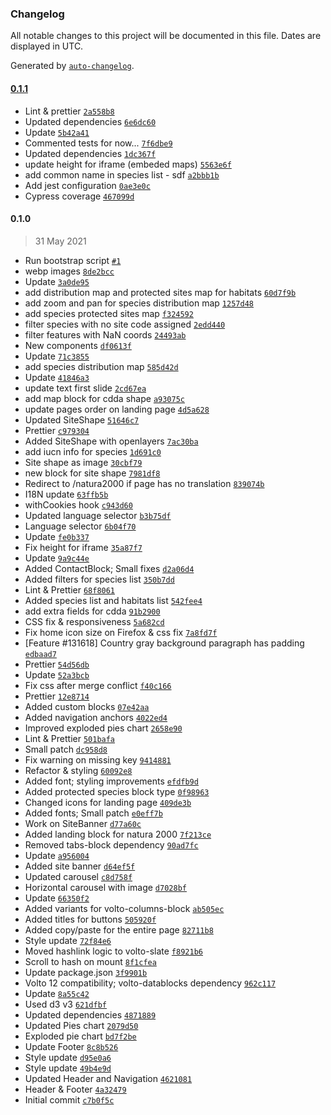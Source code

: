 ### Changelog

All notable changes to this project will be documented in this file. Dates are displayed in UTC.

Generated by [`auto-changelog`](https://github.com/CookPete/auto-changelog).

#### [0.1.1](https://github.com/eea/volto-n2k/compare/0.1.0...0.1.1)

- Lint & prettier [`2a558b8`](https://github.com/eea/volto-n2k/commit/2a558b85c586420853e8ff0d7549e6184136fb16)
- Updated dependencies [`6e6dc60`](https://github.com/eea/volto-n2k/commit/6e6dc60a288e56a66321760472c258725dcea476)
- Update [`5b42a41`](https://github.com/eea/volto-n2k/commit/5b42a41efcf5496885fb701d4c5e2e6511ab8bc9)
- Commented tests for now... [`7f6dbe9`](https://github.com/eea/volto-n2k/commit/7f6dbe9b7d8204d9b0e08bf5194e4c68eb6408e0)
- Updated dependencies [`1dc367f`](https://github.com/eea/volto-n2k/commit/1dc367f8ca01df2c29939b71509764b0f6084ded)
- update height for iframe (embeded maps) [`5563e6f`](https://github.com/eea/volto-n2k/commit/5563e6fd5df4c201909dd7af90cf6d06eab0a97b)
- add common name in species list - sdf [`a2bbb1b`](https://github.com/eea/volto-n2k/commit/a2bbb1b6586c1efb5f7f73e0269f6f96e1250806)
- Add jest configuration [`0ae3e0c`](https://github.com/eea/volto-n2k/commit/0ae3e0cd4926cf2e8cad672a24109dd5428473aa)
- Cypress coverage [`467099d`](https://github.com/eea/volto-n2k/commit/467099d11c4bf9e6882049e0ac356314debc0cd1)

#### 0.1.0

> 31 May 2021

- Run bootstrap script [`#1`](https://github.com/eea/volto-n2k/pull/1)
- webp images [`8de2bcc`](https://github.com/eea/volto-n2k/commit/8de2bccd0359dac8f216ae7a67b751f119132ac4)
- Update [`3a0de95`](https://github.com/eea/volto-n2k/commit/3a0de95d8fe266593045c6619ca08b8d239a2e53)
- add distribution map and protected sites map for habitats [`60d7f9b`](https://github.com/eea/volto-n2k/commit/60d7f9b66703ca11bf97515a718adc14a962817b)
- add zoom and pan for species distribution map [`1257d48`](https://github.com/eea/volto-n2k/commit/1257d48df0287bea8779a0968a51193d373f73d2)
- add species protected sites map [`f324592`](https://github.com/eea/volto-n2k/commit/f324592c0914b41aa4dea03c39c4b39707d193df)
- filter species with no site code assigned [`2edd440`](https://github.com/eea/volto-n2k/commit/2edd440edb1bfe88c29c136fff32ffd07b65f846)
- filter features with NaN coords [`24493ab`](https://github.com/eea/volto-n2k/commit/24493abd4421bcc27b3585a652a9bb0e84913fae)
- New components [`df0613f`](https://github.com/eea/volto-n2k/commit/df0613f891585a7e69018e25463b0482901abf06)
- Update [`71c3855`](https://github.com/eea/volto-n2k/commit/71c3855212bb6a0234e4204e89282336b64c2335)
- add species distribution map [`585d42d`](https://github.com/eea/volto-n2k/commit/585d42d28359bd6dc900a44690084e8c16e6348c)
- Update [`41846a3`](https://github.com/eea/volto-n2k/commit/41846a3bd288cd57992a5512146298fa61739c57)
- update text first slide [`2cd67ea`](https://github.com/eea/volto-n2k/commit/2cd67eaeba43547615235ebcd67b0b113623acfe)
- add map block for cdda shape [`a93075c`](https://github.com/eea/volto-n2k/commit/a93075c966b88487c1f039d8f872777cf37fddd2)
- update pages order on landing page [`4d5a628`](https://github.com/eea/volto-n2k/commit/4d5a6282ce80a97088b3061bd55cb35db0cacdc2)
- Updated SiteShape [`51646c7`](https://github.com/eea/volto-n2k/commit/51646c759c7ac8e8f96dc3bf1505f0a0c43513a5)
- Prettier [`c979304`](https://github.com/eea/volto-n2k/commit/c979304e9d4a09632ef5c7ce63f2cf2469caf861)
- Added SiteShape with openlayers [`7ac30ba`](https://github.com/eea/volto-n2k/commit/7ac30baa4e15c86e0f528eac76d5642e5ce92398)
- add iucn info for species [`1d691c0`](https://github.com/eea/volto-n2k/commit/1d691c0a6a0b3eb45010a8c78eaa689329f172da)
- Site shape as image [`30cbf79`](https://github.com/eea/volto-n2k/commit/30cbf795a2c6b7f04c6d7b1c91a2bfbe93454c21)
- new block for site shape [`7981df8`](https://github.com/eea/volto-n2k/commit/7981df88d3dd4f834ec67999ed08fb8ea9b747d7)
- Redirect to /natura2000 if page has no translation [`839074b`](https://github.com/eea/volto-n2k/commit/839074b560df1b4cbd0a1b867245a193d129a98f)
- I18N update [`63ffb5b`](https://github.com/eea/volto-n2k/commit/63ffb5bc12fd5b1500bb18d0c0930ec18b0fb273)
- withCookies hook [`c943d60`](https://github.com/eea/volto-n2k/commit/c943d603452ac234b6f5ea71c6318ee63bf7b003)
- Updated language selector [`b3b75df`](https://github.com/eea/volto-n2k/commit/b3b75df8f05cda647105d73b054e599bec2635ee)
- Language selector [`6b04f70`](https://github.com/eea/volto-n2k/commit/6b04f70d983a27955a98323a6e2b4af8b4ea0778)
- Update [`fe0b337`](https://github.com/eea/volto-n2k/commit/fe0b33731f958b6df9e65c1b6cb25ea8d139c3db)
- Fix height for iframe [`35a87f7`](https://github.com/eea/volto-n2k/commit/35a87f78a1fcdfba66c440255e08f97ad9e63a09)
- Update [`9a9c44e`](https://github.com/eea/volto-n2k/commit/9a9c44ec335f4d0dd7c79de5211d4b52d267cbf8)
- Added ContactBlock; Small fixes [`d2a06d4`](https://github.com/eea/volto-n2k/commit/d2a06d47f77fcf032ac7d801c083cb801b0396d1)
- Added filters for species list [`350b7dd`](https://github.com/eea/volto-n2k/commit/350b7ddf4293db34bd16843ee3ab22e021449a32)
- Lint & Prettier [`68f8061`](https://github.com/eea/volto-n2k/commit/68f80612d7fdd41262a432f71e2236842d11bc43)
- Added species list and habitats list [`542fee4`](https://github.com/eea/volto-n2k/commit/542fee45bea2dd8337acc0f76d2a196498d7951c)
- add extra fields for cdda [`91b2900`](https://github.com/eea/volto-n2k/commit/91b2900b15648d60470a0801eb8aaae05fe7de6c)
- CSS fix & responsiveness [`5a682cd`](https://github.com/eea/volto-n2k/commit/5a682cd62111f4f4785e5c845ddc05ccb9d03683)
- Fix home icon size on Firefox & css fix [`7a8fd7f`](https://github.com/eea/volto-n2k/commit/7a8fd7fe6612e1b75a6afdda4ac6896c40872cf4)
- [Feature #131618] Country gray background paragraph has padding [`edbaad7`](https://github.com/eea/volto-n2k/commit/edbaad7b87013275cd2990c8a3bc04d06ff9a30f)
- Prettier [`54d56db`](https://github.com/eea/volto-n2k/commit/54d56dbdad7663cdfc89f50bb1daf5c31e7b4632)
- Update [`52a3bcb`](https://github.com/eea/volto-n2k/commit/52a3bcbdefd926ef20fd6abfc9bb2de5de60dee6)
- Fix css after merge conflict [`f40c166`](https://github.com/eea/volto-n2k/commit/f40c1663baf52df9f1959988d783657b6396aac3)
- Prettier [`12e8714`](https://github.com/eea/volto-n2k/commit/12e871464096b551f0f4d6a2c226c0d17c62aca4)
- Added custom blocks [`07e42aa`](https://github.com/eea/volto-n2k/commit/07e42aabe2db684fa5b04bb29d98cfead8286920)
- Added navigation anchors [`4022ed4`](https://github.com/eea/volto-n2k/commit/4022ed42edace0c410df72d7827703f2206fbe2d)
- Improved exploded pies chart [`2658e90`](https://github.com/eea/volto-n2k/commit/2658e90b5196716af10fa571cf09235fa2257435)
- Lint & Prettier [`501bafa`](https://github.com/eea/volto-n2k/commit/501bafa299149aea4b63da30b59c0a484c838a93)
- Small patch [`dc958d8`](https://github.com/eea/volto-n2k/commit/dc958d8f61c963efdf5f6de6434787b5221ff0df)
- Fix warning on missing key [`9414881`](https://github.com/eea/volto-n2k/commit/94148814d1ba80c75f3483d47b36a017b87eb4e3)
- Refactor & styling [`60092e8`](https://github.com/eea/volto-n2k/commit/60092e8850185e7dc3eb4d2956f0c24fa0354bfb)
- Added font; styling improvements [`efdfb9d`](https://github.com/eea/volto-n2k/commit/efdfb9d859f27e0a42e928fd9775271e6bb7651a)
- Added protected species block type [`0f98963`](https://github.com/eea/volto-n2k/commit/0f98963e8769357811172ba197b9b2ada1d08e2b)
- Changed icons for landing page [`409de3b`](https://github.com/eea/volto-n2k/commit/409de3b9751b5f8fe913261ce54f1f308e258238)
- Added fonts; Small patch [`e0eff7b`](https://github.com/eea/volto-n2k/commit/e0eff7b29ae1a0f088a6f29b92cf2adb42164ebb)
- Work on SiteBanner [`d77a60c`](https://github.com/eea/volto-n2k/commit/d77a60ca72dada0f0c5397ff170d56b790e637e8)
- Added landing block for natura 2000 [`7f213ce`](https://github.com/eea/volto-n2k/commit/7f213cea3a0a6a21edc5507bdee0dcaa808811f3)
- Removed tabs-block dependency [`90ad7fc`](https://github.com/eea/volto-n2k/commit/90ad7fc67d311c45bc7288803cd3ad50185e5cbd)
- Update [`a956004`](https://github.com/eea/volto-n2k/commit/a9560049cb26ab8e65d1618bbd700dfdc1771022)
- Added site banner [`d64ef5f`](https://github.com/eea/volto-n2k/commit/d64ef5f45af719530a3c9b5c0b9c23c4dbe516c0)
- Updated carousel [`c8d758f`](https://github.com/eea/volto-n2k/commit/c8d758fc953ac5c8abf6fa25da3718d538c54286)
- Horizontal carousel with image [`d7028bf`](https://github.com/eea/volto-n2k/commit/d7028bfb5494af35ffe373f9fb860d79ced40139)
- Update [`66350f2`](https://github.com/eea/volto-n2k/commit/66350f250ec1d23783b1bfe5c301b95bc20cfcd1)
- Added variants for volto-columns-block [`ab505ec`](https://github.com/eea/volto-n2k/commit/ab505ecb2ee817a4c5b2d8108259ceca3dd4ef39)
- Added titles for buttons [`505920f`](https://github.com/eea/volto-n2k/commit/505920f7e9c20ffe6cdcb878d5404d98d12a48a8)
- Added copy/paste for the entire page [`82711b8`](https://github.com/eea/volto-n2k/commit/82711b8417a9a1b076f8829424d8f604d392d1aa)
- Style update [`72f84e6`](https://github.com/eea/volto-n2k/commit/72f84e69ca7bbe62e66a0f62f56118e93f73cc6f)
- Moved hashlink logic to volto-slate [`f8921b6`](https://github.com/eea/volto-n2k/commit/f8921b6e0ab0cbf39c9ea4e048370e5d432d38a3)
- Scroll to hash on mount [`8f1cfea`](https://github.com/eea/volto-n2k/commit/8f1cfeaa8d1686f02a6b65d2b74064e341f8139a)
- Update package.json [`3f9901b`](https://github.com/eea/volto-n2k/commit/3f9901b121a48746877aedf0773b0df0cdfebe80)
- Volto 12 compatibility; volto-datablocks dependency [`962c117`](https://github.com/eea/volto-n2k/commit/962c1173b9aa216787792d4d6816028faa9bb71c)
- Update [`8a55c42`](https://github.com/eea/volto-n2k/commit/8a55c42d3d66e03302c14784d980cb17fc119a74)
- Used d3 v3 [`621dfbf`](https://github.com/eea/volto-n2k/commit/621dfbf9ee430db02e9db1280f39a0d2a82836cf)
- Updated dependencies [`4871889`](https://github.com/eea/volto-n2k/commit/4871889d61bc2a607db8beeb65ac8d5b5ee7fe6d)
- Updated Pies chart [`2079d50`](https://github.com/eea/volto-n2k/commit/2079d504e2829b3ad852c66fc68a6f72e4674f7e)
- Exploded pie chart [`bd7f2be`](https://github.com/eea/volto-n2k/commit/bd7f2bed6fffcd0c1f07267edfdf2eda538770c4)
- Update Footer [`8c8b526`](https://github.com/eea/volto-n2k/commit/8c8b52672684106797eca51434f45e9e5b4f2fb2)
- Style update [`d95e0a6`](https://github.com/eea/volto-n2k/commit/d95e0a634050d162734cd8e96bf1506d72a604a4)
- Style update [`49b4e9d`](https://github.com/eea/volto-n2k/commit/49b4e9ddb47d7f4843053b760f04aed258add5eb)
- Updated Header and Navigation [`4621081`](https://github.com/eea/volto-n2k/commit/46210813e1380e5739203c8986b2dbdfb4163cd4)
- Header & Footer [`4a32479`](https://github.com/eea/volto-n2k/commit/4a3247940ef98975ab0cdfa3e2137034a356dd0f)
- Initial commit [`c7b0f5c`](https://github.com/eea/volto-n2k/commit/c7b0f5c242b80ca7549b67e5f98c0771576f59ec)
